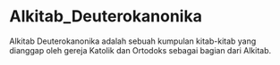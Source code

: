 # Alkitab_Deuterokanonika
Alkitab Deuterokanonika adalah sebuah kumpulan kitab-kitab yang dianggap oleh gereja Katolik dan Ortodoks sebagai bagian dari Alkitab.
